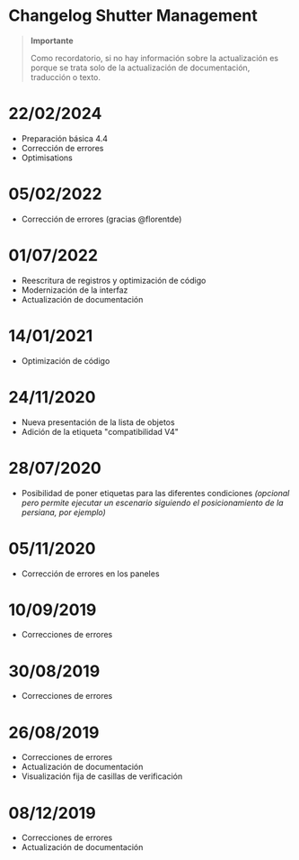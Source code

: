 # Changelog Shutter Management

>**Importante**
>
>Como recordatorio, si no hay información sobre la actualización es porque se trata solo de la actualización de documentación, traducción o texto.

# 22/02/2024

- Preparación básica 4.4
- Corrección de errores
- Optimisations

# 05/02/2022

- Corrección de errores (gracias @florentde)

# 01/07/2022

- Reescritura de registros y optimización de código
- Modernización de la interfaz
- Actualización de documentación

# 14/01/2021

- Optimización de código

# 24/11/2020

- Nueva presentación de la lista de objetos
- Adición de la etiqueta "compatibilidad V4"

# 28/07/2020

- Posibilidad de poner etiquetas para las diferentes condiciones *(opcional pero permite ejecutar un escenario siguiendo el posicionamiento de la persiana, por ejemplo)*

# 05/11/2020

- Corrección de errores en los paneles

# 10/09/2019

- Correcciones de errores

# 30/08/2019

- Correcciones de errores

# 26/08/2019

- Correcciones de errores
- Actualización de documentación
- Visualización fija de casillas de verificación

# 08/12/2019

- Correcciones de errores
- Actualización de documentación
